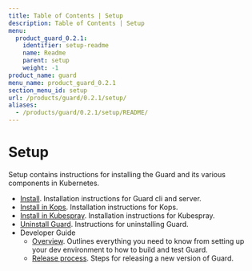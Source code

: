 ```yaml
---
title: Table of Contents | Setup
description: Table of Contents | Setup
menu:
  product_guard_0.2.1:
    identifier: setup-readme
    name: Readme
    parent: setup
    weight: -1
product_name: guard
menu_name: product_guard_0.2.1
section_menu_id: setup
url: /products/guard/0.2.1/setup/
aliases:
  - /products/guard/0.2.1/setup/README/
---
```


# Setup

Setup contains instructions for installing the Guard and its various components in Kubernetes.

- [Install](/docs/setup/install.md). Installation instructions for Guard cli and server.
- [Install in Kops](/docs/setup/install-kops.md). Installation instructions for Kops.
- [Install in Kubespray](/docs/setup/install-kubespray.md). Installation instructions for Kubespray.
- [Uninstall Guard](/docs/setup/uninstall.md). Instructions for uninstalling Guard.
- Developer Guide
  - [Overview](/docs/setup/developer-guide/overview.md). Outlines everything you need to know from setting up your dev environment to how to build and test Guard.
  - [Release process](/docs/setup/developer-guide/release.md). Steps for releasing a new version of Guard.
